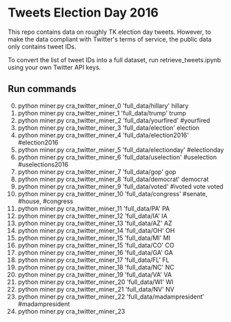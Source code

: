# Tweets Election Day 2016

This repo contains data on roughly TK election day tweets. However, to make the data compliant with Twitter's terms of service, the public data only contains tweet IDs.

To convert the list of tweet IDs into a full dataset, run retrieve_tweets.ipynb using your own Twitter API keys.

## Run commands

0. python miner.py cra_twitter_miner_0 'full_data/hillary' hillary
1. python miner.py cra_twitter_miner_1 'full_data/trump' trump
2. python miner.py cra_twitter_miner_2 'full_data/yourfired' \#yourfired
3. python miner.py cra_twitter_miner_3 'full_data/election' election
4. python miner.py cra_twitter_miner_4 'full_data/election2016' \#election2016
5. python miner.py cra_twitter_miner_5 'full_data/electionday' \#electionday
6. python miner.py cra_twitter_miner_6 'full_data/uselection' \#uselection \#uselections2016
7. python miner.py cra_twitter_miner_7 'full_data/gop' gop
8. python miner.py cra_twitter_miner_8 'full_data/democrat' democrat
9. python miner.py cra_twitter_miner_9 'full_data/voted' \#ivoted vote voted
10. python miner.py cra_twitter_miner_10 'full_data/congress' \#senate, \#house, \#congress
11. python miner.py cra_twitter_miner_11 'full_data/PA' PA
12. python miner.py cra_twitter_miner_12 'full_data/IA' IA
13. python miner.py cra_twitter_miner_13 'full_data/AZ' AZ
14. python miner.py cra_twitter_miner_14 'full_data/OH' OH
15. python miner.py cra_twitter_miner_15 'full_data/MI' MI
16. python miner.py cra_twitter_miner_15 'full_data/CO' CO
17. python miner.py cra_twitter_miner_16 'full_data/GA' GA
18. python miner.py cra_twitter_miner_17 'full_data/FL' FL
19. python miner.py cra_twitter_miner_18 'full_data/NC' NC
20. python miner.py cra_twitter_miner_19 'full_data/VA' VA
21. python miner.py cra_twitter_miner_20 'full_data/WI' WI
22. python miner.py cra_twitter_miner_21 'full_data/NV' NV
23. python miner.py cra_twitter_miner_22 'full_data/madampresident' \#madampresident
24. python miner.py cra_twitter_miner_23
